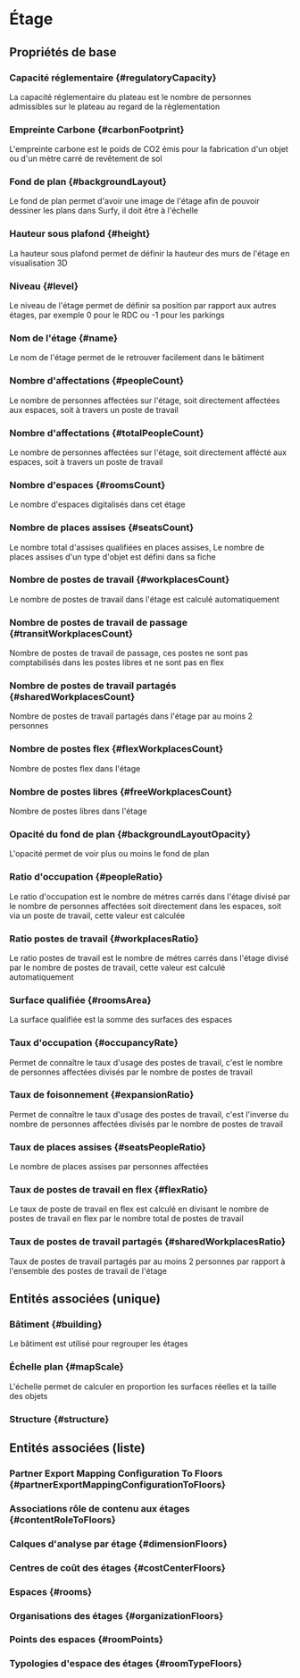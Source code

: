# Étage



## Propriétés de base

### Capacité réglementaire {#regulatoryCapacity}
        
La capacité réglementaire du plateau est le nombre de personnes admissibles sur le plateau au regard de la règlementation
### Empreinte Carbone {#carbonFootprint}
        
L'empreinte carbone est le poids de CO2 émis pour la fabrication d'un objet ou d'un mètre carré de revêtement de sol
### Fond de plan {#backgroundLayout}
        
Le fond de plan permet d'avoir une image de l'étage afin de pouvoir dessiner les plans dans Surfy, il doit être à l'échelle
### Hauteur sous plafond {#height}
        
La hauteur sous plafond permet de définir la hauteur des murs de l'étage en visualisation 3D
### Niveau {#level}
        
Le niveau de l'étage permet de définir sa position par rapport aux autres étages, par exemple 0 pour le RDC ou -1 pour les parkings
### Nom de l'étage {#name}
        
Le nom de l'étage permet de le retrouver facilement dans le bâtiment
### Nombre d'affectations {#peopleCount}
        
Le nombre de personnes affectées sur l'étage, soit directement affectées aux espaces, soit à travers un poste de travail
### Nombre d'affectations {#totalPeopleCount}
        
Le nombre de personnes affectées sur l'étage, soit directement affécté aux espaces, soit à travers un poste de travail
### Nombre d'espaces {#roomsCount}
        
Le nombre d'espaces digitalisés dans cet étage
### Nombre de places assises {#seatsCount}
        
Le nombre total d'assises qualifiées en places assises, Le nombre de places assises d'un type d'objet est défini dans sa fiche
### Nombre de postes de travail {#workplacesCount}
        
Le nombre de postes de travail dans l'étage est calculé automatiquement
### Nombre de postes de travail de passage {#transitWorkplacesCount}
        
Nombre de postes de travail de passage, ces postes ne sont pas comptabilisés dans les postes libres et ne sont pas en flex
### Nombre de postes de travail partagés {#sharedWorkplacesCount}
        
Nombre de postes de travail partagés dans l'étage par au moins 2 personnes
### Nombre de postes flex {#flexWorkplacesCount}
        
Nombre de postes flex dans l'étage
### Nombre de postes libres {#freeWorkplacesCount}
        
Nombre de postes libres dans l'étage
### Opacité du fond de plan {#backgroundLayoutOpacity}
        
L'opacité permet de voir plus ou moins le fond de plan
### Ratio d'occupation {#peopleRatio}
        
Le ratio d'occupation est le nombre de métres carrés dans l'étage divisé par le nombre de personnes affectées soit directement dans les espaces, soit via un poste de travail, cette valeur est calculée
### Ratio postes de travail {#workplacesRatio}
        
Le ratio postes de travail est le nombre de métres carrés dans l'étage divisé par le nombre de postes de travail, cette valeur est calculé automatiquement
### Surface qualifiée {#roomsArea}
        
La surface qualifiée est la somme des surfaces des espaces
### Taux d'occupation {#occupancyRate}
        
Permet de connaître le taux d'usage des postes de travail, c'est le nombre de personnes affectées divisés par le nombre de postes de travail
### Taux de foisonnement {#expansionRatio}
        
Permet de connaître le taux d'usage des postes de travail, c'est l'inverse du nombre de personnes affectées divisés par le nombre de postes de travail
### Taux de places assises {#seatsPeopleRatio}
        
Le nombre de places assises par personnes affectées
### Taux de postes de travail en flex {#flexRatio}
        
Le taux de poste de travail en flex est calculé en divisant le nombre de postes de travail en flex par le nombre total de postes de travail
### Taux de postes de travail partagés {#sharedWorkplacesRatio}
        
Taux de postes de travail partagés par au moins 2 personnes par rapport à l'ensemble des postes de travail de l'étage

## Entités associées (unique)

### Bâtiment {#building}
        
Le bâtiment est utilisé pour regrouper les étages
### Échelle plan {#mapScale}
        
L'échelle permet de calculer en proportion les surfaces réelles et la taille des objets
### Structure {#structure}
        


## Entités associées (liste)

###  Partner Export Mapping Configuration To Floors {#partnerExportMappingConfigurationToFloors}
        

### Associations rôle de contenu aux étages {#contentRoleToFloors}
        

### Calques d'analyse par étage {#dimensionFloors}
        

### Centres de coût des étages {#costCenterFloors}
        

### Espaces {#rooms}
        

### Organisations des étages {#organizationFloors}
        

### Points des espaces {#roomPoints}
        

### Typologies d'espace des étages {#roomTypeFloors}
        




<!--- THIS FILE IS GENERATED PLEASE DO NOT EDIT IT DIRECTLY --->

